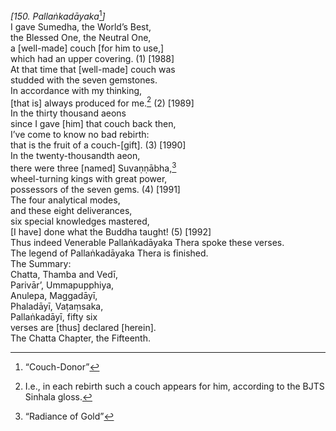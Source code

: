 *\[150. Pallaṅkadāyaka*[^1]*\]*  
I gave Sumedha, the World’s Best,  
the Blessed One, the Neutral One,  
a \[well-made\] couch \[for him to use,\]  
which had an upper covering. (1) \[1988\]  
At that time that \[well-made\] couch was  
studded with the seven gemstones.  
In accordance with my thinking,  
\[that is\] always produced for me.[^2] (2) \[1989\]  
In the thirty thousand aeons  
since I gave \[him\] that couch back then,  
I’ve come to know no bad rebirth:  
that is the fruit of a couch-\[gift\]. (3) \[1990\]  
In the twenty-thousandth aeon,  
there were three \[named\] Suvaṇṇābha,[^3]  
wheel-turning kings with great power,  
possessors of the seven gems. (4) \[1991\]  
The four analytical modes,  
and these eight deliverances,  
six special knowledges mastered,  
\[I have\] done what the Buddha taught! (5) \[1992\]  
Thus indeed Venerable Pallaṅkadāyaka Thera spoke these verses.  
The legend of Pallaṅkadāyaka Thera is finished.  
The Summary:  
Chatta, Thamba and Vedī,  
Parivār’, Ummapupphiya,  
Anulepa, Maggadāyī,  
Phaladāyī, Vaṭaṃsaka,  
Pallaṅkadāyī, fifty six  
verses are \[thus\] declared \[herein\].  
The Chatta Chapter, the Fifteenth.  
[^1]: “Couch-Donor”  
[^2]: I.e., in each rebirth such a couch appears for him, according to
    the BJTS Sinhala gloss.  
[^3]: “Radiance of Gold”
